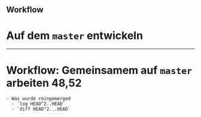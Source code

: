## Workflow
# Auf dem `master` entwickeln
_________________________________________

# Workflow: Gemeinsamem auf `master` arbeiten 48,52
    - Was wurde reingemerged
      - `log HEAD^2..HEAD`
      - `diff HEAD^2...HEAD`
